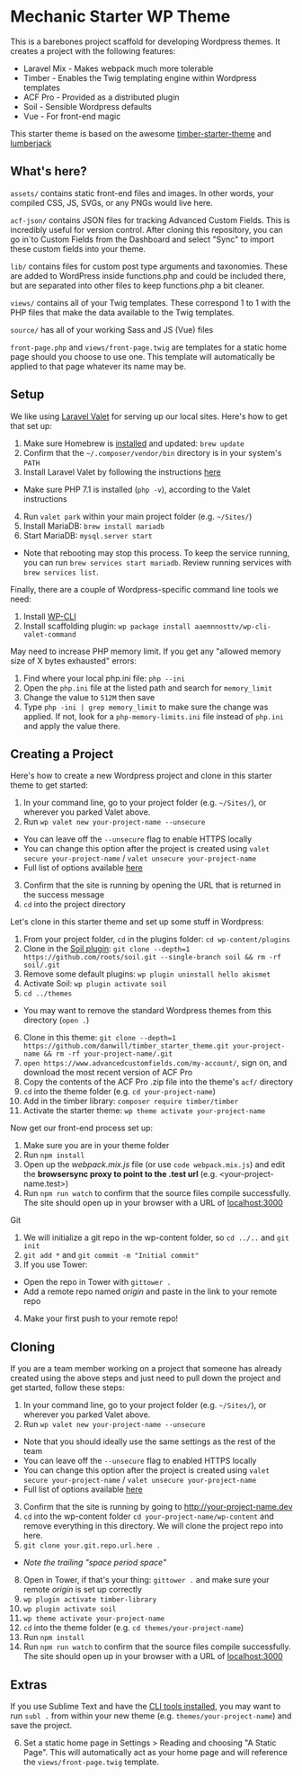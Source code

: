 # Mechanic Starter WP Theme

This is a barebones project scaffold for developing Wordpress themes. It creates a project with the following features:
* Laravel Mix - Makes webpack much more tolerable
* Timber - Enables the Twig templating engine within Wordpress templates
* ACF Pro - Provided as a distributed plugin
* Soil - Sensible Wordpress defaults
* Vue - For front-end magic

This starter theme is based on the awesome [timber-starter-theme](https://github.com/laras126/timber-starter-theme) and [lumberjack](https://github.com/Rareloop/lumberjack)


## What's here?

`assets/` contains static front-end files and images. In other words, your compiled CSS, JS, SVGs, or any PNGs would live here.

`acf-json/` contains JSON files for tracking Advanced Custom Fields. This is incredibly useful for version control. After cloning this repository, you can go in`to Custom Fields from the Dashboard and select "Sync" to import these custom fields into your theme.

`lib/` contains files for custom post type arguments and taxonomies. These are added to WordPress inside functions.php and could be included there, but are separated into other files to keep functions.php a bit cleaner.

`views/` contains all of your Twig templates. These correspond 1 to 1 with the PHP files that make the data available to the Twig templates.

`source/` has all of your working Sass and JS (Vue) files

`front-page.php` and `views/front-page.twig` are templates for a static home page should you choose to use one. This template will automatically be applied to that page whatever its name may be.

## Setup

We like using [Laravel Valet](https://laravel.com/docs/5.4/valet) for serving up our local sites. Here's how to get that set up:

1. Make sure Homebrew is [installed](https://brew.sh/) and updated: `brew update`
2. Confirm that the `~/.composer/vendor/bin` directory is in your system's `PATH`
3. Install Laravel Valet by following the instructions [here](https://laravel.com/docs/5.4/valet)
  * Make sure PHP 7.1 is installed (`php -v`), according to the Valet instructions
4. Run `valet park` within your main project folder (e.g. `~/Sites/`)
5. Install MariaDB: `brew install mariadb`
6. Start MariaDB: `mysql.server start`
  * Note that rebooting may stop this process. To keep the service running, you can run `brew services start mariadb`. Review running services with `brew services list`. 

Finally, there are a couple of Wordpress-specific command line tools we need:
1. Install [WP-CLI](http://wp-cli.org/)
2. Install scaffolding plugin: `wp package install aaemnnosttv/wp-cli-valet-command`

May need to increase PHP memory limit. If you get any "allowed memory size of X bytes exhausted" errors:
1. Find where your local php.ini file: `php --ini`
2. Open the `php.ini` file at the listed path and search for `memory_limit`
3. Change the value to `512M` then save
4. Type `php -ini | grep memory_limit` to make sure the change was applied. If not, look for a `php-memory-limits.ini` file instead of `php.ini` and apply the value there.


## Creating a Project

Here's how to create a new Wordpress project and clone in this starter theme to get started:

1. In your command line, go to your project folder (e.g. `~/Sites/`), or wherever you parked Valet above.
2. Run `wp valet new your-project-name --unsecure`
  * You can leave off the `--unsecure` flag to enable HTTPS locally
  * You can change this option after the project is created using `valet secure your-project-name` / `valet unsecure your-project-name`
  * Full list of options available [here](https://github.com/aaemnnosttv/wp-cli-valet-command#wp-valet-new)
3. Confirm that the site is running by opening the URL that is returned in the success message
4. `cd` into the project directory


Let's clone in this starter theme and set up some stuff in Wordpress:

1. From your project folder, `cd` in the plugins folder: `cd wp-content/plugins`
2. Clone in the [Soil plugin](https://roots.io/plugins/soil/): `git clone --depth=1 https://github.com/roots/soil.git --single-branch soil && rm -rf soil/.git`
3. Remove some default plugins: `wp plugin uninstall hello akismet`
4. Activate Soil: `wp plugin activate soil`
5. `cd ../themes`
  * You may want to remove the standard Wordpress themes from this directory (`open .`)
6. Clone in this theme: `git clone --depth=1 https://github.com/danwill/timber_starter_theme.git your-project-name && rm -rf your-project-name/.git`
7. `open https://www.advancedcustomfields.com/my-account/`, sign on, and download the most recent version of ACF Pro
8. Copy the contents of the ACF Pro .zip file into the theme's `acf/` directory
9. `cd` into the theme folder (e.g. `cd your-project-name`)
10. Add in the timber library: `composer require timber/timber`
11. Activate the starter theme: `wp theme activate your-project-name`

Now get our front-end process set up:

1. Make sure you are in your theme folder
2. Run `npm install`
3. Open up the _webpack.mix.js_ file (or use `code webpack.mix.js`) and edit the **browsersync proxy to point to the .test url** (e.g. <your-project-name.test>)
4. Run `npm run watch` to confirm that the source files compile successfully. The site should open up in your browser with a URL of <localhost:3000>

Git

1. We will initialize a git repo in the wp-content folder, so `cd ../..` and `git init`
2. `git add *` and `git commit -m "Initial commit"`
3. If you use Tower: 
  * Open the repo in Tower with `gittower .`
  * Add a remote repo named _origin_ and paste in the link to your remote repo
4. Make your first push to your remote repo!


## Cloning

If you are a team member working on a project that someone has already created using the above steps and just need to pull down the project and get started, follow these steps:

1. In your command line, go to your project folder (e.g. `~/Sites/`), or wherever you parked Valet above.
2. Run `wp valet new your-project-name --unsecure`
  * Note that you should ideally use the same settings as the rest of the team
  * You can leave off the `--unsecure` flag to enabled HTTPS locally
  * You can change this option after the project is created using `valet secure your-project-name` / `valet unsecure your-project-name`
  * Full list of options available [here](https://github.com/aaemnnosttv/wp-cli-valet-command#wp-valet-new)
3. Confirm that the site is running by going to <http://your-project-name.dev>
6. `cd` into the wp-content folder `cd your-project-name/wp-content` and remove everything in this directory. We will clone the project repo into here.
7. `git clone your.git.repo.url.here . `
  * _Note the trailing "space period space"_
8. Open in Tower, if that's your thing: `gittower .` and make sure your remote _origin_ is set up correctly
9. `wp plugin activate timber-library`
10. `wp plugin activate soil`
11. `wp theme activate your-project-name`
12. `cd` into the theme folder (e.g. `cd themes/your-project-name`)
13. Run `npm install`
14. Run `npm run watch` to confirm that the source files compile successfully. The site should open up in your browser with a URL of <localhost:3000>

## Extras

If you use Sublime Text and have the [CLI tools installed](https://www.sublimetext.com/docs/3/osx_command_line.html), you may want to run `subl .` from within your new theme (e.g. `themes/your-project-name`) and save the project.

6. Set a static home page in Settings > Reading and choosing "A Static Page". This will automatically act as your home page and will reference the `views/front-page.twig` template.

